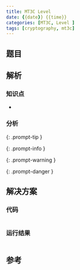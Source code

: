 ```yaml
---
title: MT3C Level 
date: {{date}} {{time}}
categories: [MT3C, Level ]
tags: [cryptography, mt3c]
---
```


## 题目



## 解析

### 知识点
- 

### 分析
> 
{: .prompt-tip }

> 
{: .prompt-info }

> 
{: .prompt-warning }

> 
{: .prompt-danger }


## 解决方案

### 代码

```python

```

### 运行结果

```

```

## 参考
